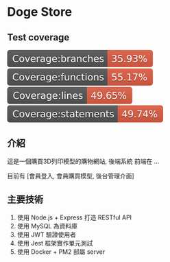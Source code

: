 # Doge Store

## Test coverage
![badge-branches](./coverage/badge-branches.svg)
![badge-functions](./coverage/badge-functions.svg)
![badge-lines](./coverage/badge-lines.svg)
![badge-statements](./coverage/badge-statements.svg)

## 介紹
這是一個購買3D列印模型的購物網站, 後端系統
前端在 ...

目前有 [會員登入, 會員購買模型, 後台管理介面]

## 主要技術
1. 使用 Node.js + Express 打造 RESTful API
2. 使用 MySQL 為資料庫 
3. 使用 JWT 驗證使用者
4. 使用 Jest 框架實作單元測試
5. 使用 Docker + PM2 部屬 server


